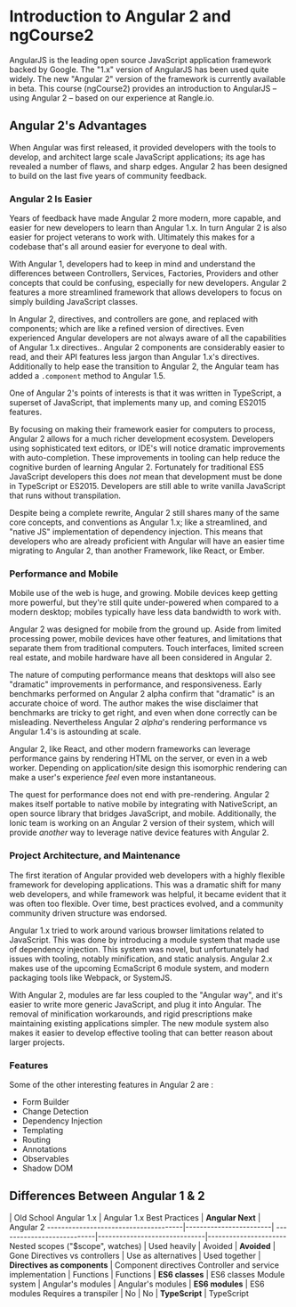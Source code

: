 # Introduction to Angular 2 and ngCourse2

AngularJS is the leading open source JavaScript application framework backed by Google. The "1.x" version of AngularJS has been used quite widely. The new "Angular 2" version of the framework is currently available in beta. This course (ngCourse2) provides an introduction to AngularJS – using Angular 2 – based on our experience at Rangle.io.


## Angular 2's Advantages
 
When Angular was first released, it provided developers with the tools  to develop, and architect large scale JavaScript applications; its age has revealed a number of flaws, and sharp edges. Angular 2 has been designed to build on the last five years of community feedback.


### Angular 2 Is Easier

Years of feedback have made Angular 2 more modern, more capable, and  easier for new developers to learn than Angular 1.x. In turn Angular 2 is also easier for project veterans to work with. Ultimately this makes for a codebase that's all around easier for everyone to deal with.

With Angular 1, developers had to keep in mind and understand the differences between Controllers, Services, Factories, Providers and other concepts that could be confusing, especially for new developers. Angular 2 features a more streamlined framework that allows developers to focus on simply building JavaScript classes.

In Angular 2, directives, and controllers are gone, and replaced with components; which are like a refined version of directives. Even experienced Angular developers are not always aware of all the capabilities of Angular 1.x directives.. Angular 2 components are considerably easier to read, and their API features less jargon than Angular 1.x's directives. Additionally to help ease the transition to Angular 2, the Angular team has added a `.component` method to Angular 1.5.

One of Angular 2's points of interests is that it was written in TypeScript, a superset of JavaScript, that implements many up, and coming ES2015 features.

By focusing on making their framework easier for computers to process, Angular 2 allows for a much richer development ecosystem. Developers using sophisticated text editors, or IDE's will notice dramatic improvements with auto-completion. These improvements in tooling can help reduce the cognitive burden of learning Angular 2. Fortunately for traditional ES5 JavaScript developers this does *not* mean that development must be done in TypeScript or ES2015. Developers are still able to write vanilla JavaScript that runs without transpilation.

Despite being a complete rewrite, Angular 2 still shares many of the same core concepts, and conventions as Angular 1.x; like a streamlined, and "native JS" implementation of dependency injection. This means that developers who are already proficient with Angular will have an easier time migrating to Angular 2, than another Framework, like React, or Ember.


### Performance and Mobile

Mobile use of the web is huge, and growing. Mobile devices keep getting more powerful, but they're still quite under-powered when compared to a modern desktop; mobiles typically have less data bandwidth to work with.

Angular 2 was designed for mobile from the ground up. Aside from limited processing power, mobile devices have other features, and limitations that separate them from traditional computers. Touch interfaces, limited screen real estate, and mobile hardware have all been considered in Angular 2.

The nature of computing performance means that desktops will also see "dramatic" improvements in performance, and responsiveness. Early benchmarks performed on Angular 2 alpha confirm that "dramatic" is an accurate choice of word. The author makes the wise disclaimer that benchmarks are tricky to get right, and even when done correctly can be misleading. Nevertheless Angular 2 *alpha*'s rendering performance vs Angular 1.4's is astounding at scale.

Angular 2, like React, and other modern frameworks can leverage performance gains by rendering HTML on the server, or even in a  web worker. Depending on application/site design this isomorphic rendering can make a user's experience *feel* even more instantaneous.

The quest for performance does not end with pre-rendering. Angular 2 makes itself portable to native mobile by integrating with NativeScript, an open source library that bridges  JavaScript, and mobile. Additionally, the Ionic team is working on  an Angular 2 version of their system, which will provide *another* way to leverage native device features with Angular 2.

### Project Architecture, and Maintenance

The first iteration of Angular provided web developers with a highly flexible framework for developing applications. This was a dramatic shift for many web developers, and while framework was helpful, it became evident that it was often too flexible. Over time, best practices evolved, and a community community driven structure was endorsed.

Angular 1.x tried to work around various browser limitations related to JavaScript. This was done by introducing a module system that made use of dependency injection. This system was novel, but unfortunately had issues with tooling, notably minification, and static analysis. Angular 2.x makes use of the upcoming EcmaScript 6 module system, and modern packaging tools like Webpack, or SystemJS.

With Angular 2, modules are far less coupled to the "Angular way", and it's easier to write more generic JavaScript, and plug it into Angular. The removal of minification workarounds, and rigid prescriptions make maintaining existing applications simpler. The new module system also makes it easier to develop effective tooling that can better reason about larger projects.


### Features

Some of the other interesting features in Angular 2 are :

- Form Builder
- Change Detection
- Dependency Injection
- Templating
- Routing
- Annotations
- Observables 
- Shadow DOM


## Differences Between Angular 1 & 2

| Old School Angular 1.x | Angular 1.x Best Practices | **Angular Next**             | Angular 2
--------------------------------------|------------------------| ---------------------------|------------------------------|----------------------
Nested scopes ("$scope", watches)     | Used heavily           | Avoided                    | **Avoided**                  | Gone 
Directives vs controllers             | Use as alternatives    | Used together              | **Directives as components** | Component directives
Controller and service implementation | Functions              | Functions                  | **ES6 classes**              | ES6 classes
Module system                         | Angular's modules      | Angular's modules          | **ES6 modules**              | ES6 modules
Requires a transpiler                 | No                     | No                         | **TypeScript**               | TypeScript
